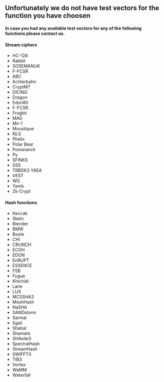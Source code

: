 Unfortunately we do not have test vectors for the function you have choosen
---------------------------------------------------------------------------
#### In case you had any available test vectors for any of the following functions please contact us.

#### Stream ciphers
- HC-128
- Rabbit
- SOSEMANUK
- F-FCSR
- ABC
- Achterbahn
- CryptMT
- DICING
- Dragon
- Edon80
- F-FCSR
- Frogbit
- MAG
- Mir-1
- Moustique
- NLS
- Phelix
- Polar Bear
- Pomaranch
- Py
- SFINKS
- SSS
- TRBDK3 YAEA
- VEST
- WG
- Yamb
- Zk-Crypt

#### Hash functions
- Keccak
- Skein
- Blender
- BMW
- Boole
- CHI
- CRUNCH
- ECOH
- EDON
- EnRUPT
- ESSENCE
- FSB
- Fugue
- Khichidi
- Lane
- LUX
- MCSSHA3
- MeshHash
- NaSHA
- SANDstorm
- Sarmal
- Sgail
- Shabal
- Shamata
- SHAvite3
- SpectralHash
- StreamHash
- SWIFFTX
- TIB3
- Vortex
- WaMM
- Waterfall